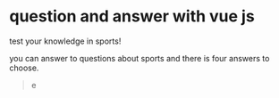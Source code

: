 # question and answer with vue js


test your knowledge in sports!

you can answer to questions about sports and there is four answers to choose. 

> e


